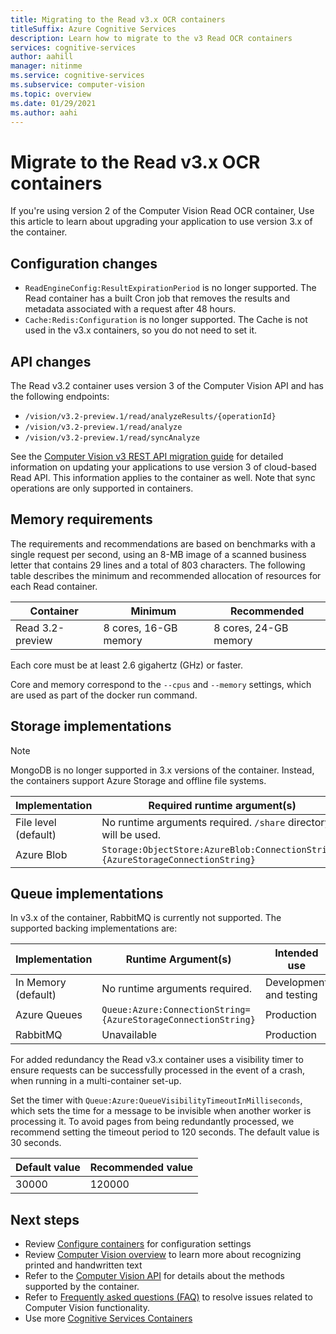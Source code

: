 ```yaml
---
title: Migrating to the Read v3.x OCR containers
titleSuffix: Azure Cognitive Services
description: Learn how to migrate to the v3 Read OCR containers
services: cognitive-services 
author: aahill
manager: nitinme
ms.service: cognitive-services 
ms.subservice: computer-vision 
ms.topic: overview
ms.date: 01/29/2021
ms.author: aahi
---
```


# Migrate to the Read v3.x OCR containers

If you're using version 2 of the Computer Vision Read OCR container, Use this article to learn about upgrading your application to use version 3.x of the container. 


## Configuration changes

* `ReadEngineConfig:ResultExpirationPeriod` is no longer supported. The Read container has a built Cron job that removes the results and metadata associated with a request after 48 hours.
* `Cache:Redis:Configuration` is no longer supported. The Cache is not used in the v3.x containers, so you do not need to set it.

## API changes

The Read v3.2 container uses version 3 of the Computer Vision API and has the following endpoints:

* `/vision/v3.2-preview.1/read/analyzeResults/{operationId}`
* `/vision/v3.2-preview.1/read/analyze`
* `/vision/v3.2-preview.1/read/syncAnalyze`

See the [Computer Vision v3 REST API migration guide](./upgrade-api-versions.md) for detailed information on updating your applications to use version 3 of cloud-based Read API. This information applies to the container as well. Note that sync operations are only supported in containers.

## Memory requirements

The requirements and recommendations are based on benchmarks with a single request per second, using an 8-MB image of a scanned business letter that contains 29 lines and a total of 803 characters. The following table describes the minimum and recommended allocation of resources for each Read container.

|Container  |Minimum | Recommended  |
|---------|---------|------|
|Read 3.2-preview | 8 cores, 16-GB memory         | 8 cores, 24-GB memory |

Each core must be at least 2.6 gigahertz (GHz) or faster.

Core and memory correspond to the `--cpus` and `--memory` settings, which are used as part of the docker run command.

## Storage implementations

>[!NOTE]
> MongoDB is no longer supported in 3.x versions of the container. Instead, the containers support Azure Storage and offline file systems.

| Implementation |    Required runtime argument(s) |
|---------|---------|
|File level (default)    | No runtime arguments required. `/share` directory will be used. |
|Azure Blob    | `Storage:ObjectStore:AzureBlob:ConnectionString={AzureStorageConnectionString}` |

## Queue implementations

In v3.x of the container, RabbitMQ is currently not supported. The supported backing implementations are:

| Implementation | Runtime Argument(s) | Intended use |
|---------|---------|-------|
| In Memory (default) | No runtime arguments required. | Development and testing |
| Azure Queues | `Queue:Azure:ConnectionString={AzureStorageConnectionString}` | Production |
| RabbitMQ    | Unavailable | Production |

For added redundancy the Read v3.x container uses a visibility timer to ensure requests can be successfully processed in the event of a crash, when running in a multi-container set-up. 

Set the timer with `Queue:Azure:QueueVisibilityTimeoutInMilliseconds`, which sets the time for a message to be invisible when another worker is processing it. To avoid pages from being redundantly processed, we recommend setting the timeout period to 120 seconds. The default value is 30 seconds.

| Default value | Recommended value |
|---------|---------|
| 30000 |    120000 |


## Next steps

* Review [Configure containers](computer-vision-resource-container-config.md) for configuration settings
* Review [Computer Vision overview](overview.md) to learn more about recognizing printed and handwritten text
* Refer to the [Computer Vision API](//westus.dev.cognitive.microsoft.com/docs/services/5adf991815e1060e6355ad44/operations/56f91f2e778daf14a499e1fa) for details about the methods supported by the container.
* Refer to [Frequently asked questions (FAQ)](FAQ.md) to resolve issues related to Computer Vision functionality.
* Use more [Cognitive Services Containers](../cognitive-services-container-support.md)